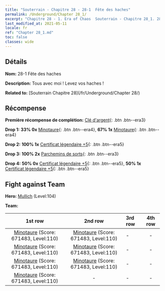 ```yaml
---
title: "Souterrain - Chapitre 28 - 28-1  Fête des haches"
permalink: /Underground/Chapter 28_1/
excerpt: "Chapitre 28 - 1. Era of Chaos  Souterrain - Chapitre 28_1. 28-1  Fête des haches"
last_modified_at: 2021-05-11
locale: fr
ref: "Chapter 28_1.md"
toc: false
classes: wide
---
```


## Détails

 **Nom:** 28-1  Fête des haches

 **Description:**       Tous avec moi ! Levez vos haches !

 **Related to:** [Souterrain Chapitre 28](/fr/Underground/Chapter 28/)

## Récompense

 **Première récompense de complétion:** [Clé d'argent](/ItemsFR/con_693/){: .btn .btn--era3}

 **Drop 1:** **33% 0x** [Minotaure](/ItemsFR/unt_248/){: .btn .btn--era4}, **67% 1x** [Minotaure](/ItemsFR/unt_248/){: .btn .btn--era4}

 **Drop 2:** **100% 1x** [Certificat légendaire +5](/ItemsFR/mat_102/){: .btn .btn--era5}

 **Drop 3:** **100% 2x** [Parchemins de sorts](/ItemsFR/con_694/){: .btn .btn--era3}

 **Drop 4:** **50% 0x** [Certificat légendaire +5](/ItemsFR/mat_102/){: .btn .btn--era5}, **50% 1x** [Certificat légendaire +5](/ItemsFR/mat_102/){: .btn .btn--era5}


## Fight against Team
 **Hero:** [Mullich](/fr/heroes/Mullich/) (Level:104)

 **Team:**


  | 1st row | 2nd row | 3rd row | 4th row |
  |:----:|:----:|:----|:----:|
  | [Minotaure](/fr/units/Minotaur/) (Score: 671483, Level:110)  | [Minotaure](/fr/units/Minotaur/) (Score: 671483, Level:110)  | - | - |
  | [Minotaure](/fr/units/Minotaur/) (Score: 671483, Level:110)  | [Minotaure](/fr/units/Minotaur/) (Score: 671483, Level:110)  | - | - |
  | [Minotaure](/fr/units/Minotaur/) (Score: 671483, Level:110)  | [Minotaure](/fr/units/Minotaur/) (Score: 671483, Level:110)  | - | - |
  | [Minotaure](/fr/units/Minotaur/) (Score: 671483, Level:110)  | - | - | - |


